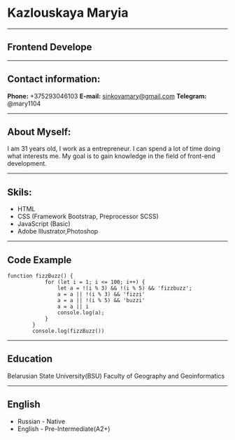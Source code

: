 # Kazlouskaya Maryia
****
## Frontend Develope
*****

## Contact information:
__Phone:__   +375293046103
**E-mail:** sinkovamary@gmail.com
 **Telegram:** @mary1104
 ****


## About Myself:  
I am 31 years old, I work as a entrepreneur. I can spend a lot of time doing what interests me. My goal is to gain knowledge in the field of front-end development.
****

## Skils:
* HTML
* CSS (Framework Bootstrap, Preprocessor SCSS)
* JavaScript (Basic)
* Adobe Illustrator,Photoshop
***
## Code Example
```
function fizzBuzz() {
            for (let i = 1; i <= 100; i++) {
                let a = !(i % 3) && !(i % 5) && 'fizzbuzz';
                a = a || !(i % 3) && 'fizzi'
                a = a || !(i % 5) && 'buzzi'
                a = a || i
                console.log(a);
            }
        }
        console.log(fizzBuzz())
```
***

## Education
Belarusian State University(BSU)
Faculty of Geography and Geoinformatics
***
## English
* Russian - Native
* English - Pre-Intermediate(A2+)





